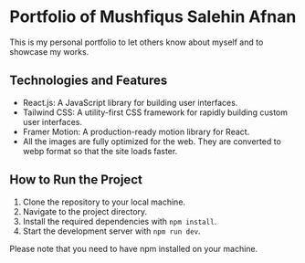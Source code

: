 # Portfolio of Mushfiqus Salehin Afnan

This is my personal portfolio to let others know about myself and to showcase my works.

## Technologies and Features

- React.js: A JavaScript library for building user interfaces.
- Tailwind CSS: A utility-first CSS framework for rapidly building custom user interfaces.
- Framer Motion: A production-ready motion library for React.
- All the images are fully optimized for the web. They are converted to webp format so that the site loads faster.

## How to Run the Project

1. Clone the repository to your local machine.
2. Navigate to the project directory.
3. Install the required dependencies with `npm install`.
4. Start the development server with `npm run dev`.

Please note that you need to have npm installed on your machine.

